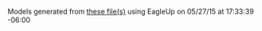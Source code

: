 Models generated from [these file(s)](https://raw.github.com/sparkfun/Rotary_Switch_Potentiometer/7fd16f4b7412bc06a416ac682d4e48c541601a0f/Hardware/Rotary_Switch_Potentiometer.brd) using EagleUp on 05/27/15 at 17:33:39 -06:00
